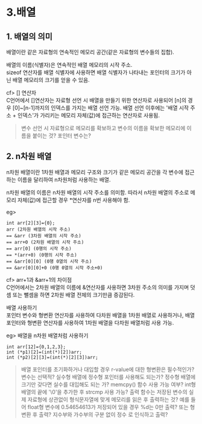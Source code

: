 3.배열
==========
## 1. 배열의 의미
배열이란 같은 자료형의 연속적인 메모리 공간(같은 자료형의 변수들의 집합).  

배열의 이름(식별자)은 연속적인 배열 메모리의 시작 주소.  
sizeof 연산자를 배열 식별자에 사용하면 배열 식별자가 나타내는 포인터의 크기가 아닌 배열 메모리의 크기를 얻을 수 있음.  

cf> [] 연산자  
C언어에서 []연산자는 자료형 선언 시 배열을 만들기 위한 연산자로 사용되어 [n]의 경우 [0]~[n-1]까지의 인덱스를 가지는 배열 선언 가능. 배열 선언 이후에는 '배열 시작 주소 + 인덱스'가 가리키는 메모리 자체(값)에 접근하는 연산자로 사용됨.


> 변수 선언 시 자료형으로 메모리를 확보하고 변수의 이름을 확보한 메모리에 이름을 붙이는 것? 포인터 변수는?

## 2. n차원 배열
n차원 배열이란 1차원 배열과 메모리 구조와 크기가 같은 메모리 공간을 각 변수에 접근하는 이름을 달리하여 n차원처럼 사용하는 배열.

n차원 배열의 이름은 n차원 배열의 시작 주소를 의미함. 따라서 n차원 배열의 주소로 메모리 자체(값)에 접근할 경우 *연산자를 n번 사용해야 함.

eg>  

    int arr[2][3]={0};  
    arr (2차원 배열의 시작 주소)
    == &arr (3차원 배열의 시작 주소)
    == arr+0 (2차원 배열의 시작 주소)
    == arr[0] (0행의 시작 주소)
    == *(arr+0) (0행의 시작 주소)
    == &arr[0][0] (0행 0열의 시작 주소)
    == &arr[0][0]+0 (0행 0열의 시작 주소+0)

cf> arr+1과 &arr+1의 차이점  
C언어에서는 2차원 배열의 이름에 &연산자를 사용하면 3차원 주소의 의미를 가지며 덧셈 또는 뺄셈을 하면 2차원 배열 전체의 크기만큼 증감된다.

배열 사용하기  
포인터 변수와 형변환 연산자를 사용하여 다차원 배열을 1차원 배열로 사용하거나, 배열 포인터와 형변환 연산자를 사용하여 1차원 배열을 다차원 배열처럼 사용 가능.  

eg> 배열을 n차원 배열처럼 사용하기 

    int arr[12]={0,1,2,3};
    int (*p1)[2]=(int(*)[2])arr; 
    int (*p2)[2][3]=(int(*)[2][3])arr;  

> 배열 포인터를 초기화하거나 대입할 경우 r-value에 대한 형변환은 필수적인가? 변수는 선택적?
> 실수형 배열에 정수형 포인터를 사용해도 되는가?
> 정수형 배열에 크기만 갖다면 실수를 대입해도 되는 가? memcpy() 함수 사용 가능 여부?
> int형 배열의 끝에 '\0'을 추가한 후 strcmp 사용 가능?
> 출력 함수는 저장된 변수의 실제 자료형에 상관없이 형식문자열에 맞게 메모리를 읽은 후 출력하는 것?
> 예를 들어 float형 변수에 0.54654613가 저장되어 있을 경우 %d는 0만 출력? 또는 형변환 후 출력? 지수부와 가수부의 구분 없이 정수 로 인식하고 출력?


